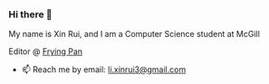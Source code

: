 ### Hi there 👋

My name is Xin Rui, and I am a Computer Science student at McGill

Editor @ [Frying Pan](https://www.youtube.com/user/MyPanoo)

- 📫 Reach me by email: li.xinrui3@gmail.com
